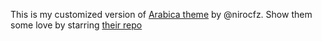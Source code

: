 This is my customized version of [Arabica theme](https://github.com/nirocfz/arabica/) by @nirocfz. Show them some love by starring [their repo](https://github.com/nirocfz/arabica)
